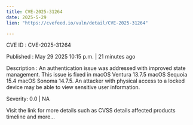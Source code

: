 ```yaml
---
title: CVE-2025-31264
date: 2025-5-29
lien: "https://cvefeed.io/vuln/detail/CVE-2025-31264"

---
```


CVE ID : CVE-2025-31264

Published :  May 29
2025
10:15 p.m. | 21 minutes ago

Description : An authentication issue was addressed with improved state management. This issue is fixed in macOS Ventura 13.7.5
macOS Sequoia 15.4
macOS Sonoma 14.7.5. An attacker with physical access to a locked device may be able to view sensitive user information.

Severity: 0.0 | NA

Visit the link for more details
such as CVSS details
affected products
timeline
and more...
